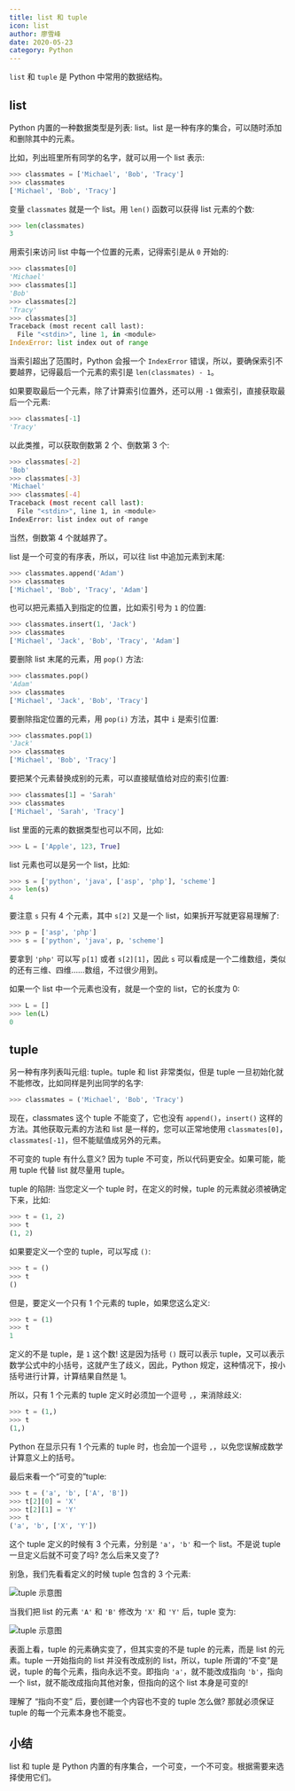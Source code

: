 ```yaml
---
title: list 和 tuple
icon: list
author: 廖雪峰
date: 2020-05-23
category: Python
---
```


`list` 和 `tuple` 是 Python 中常用的数据结构。

<!-- more -->

## list

Python 内置的一种数据类型是列表: list。list 是一种有序的集合，可以随时添加和删除其中的元素。

比如，列出班里所有同学的名字，就可以用一个 list 表示:

```py
>>> classmates = ['Michael', 'Bob', 'Tracy']
>>> classmates
['Michael', 'Bob', 'Tracy']
```

变量 `classmates` 就是一个 list。用 `len()` 函数可以获得 list 元素的个数:

```py
>>> len(classmates)
3
```

用索引来访问 list 中每一个位置的元素，记得索引是从 `0` 开始的:

```py
>>> classmates[0]
'Michael'
>>> classmates[1]
'Bob'
>>> classmates[2]
'Tracy'
>>> classmates[3]
Traceback (most recent call last):
  File "<stdin>", line 1, in <module>
IndexError: list index out of range
```

当索引超出了范围时，Python 会报一个 `IndexError` 错误，所以，要确保索引不要越界，记得最后一个元素的索引是 `len(classmates) - 1`。

如果要取最后一个元素，除了计算索引位置外，还可以用 `-1` 做索引，直接获取最后一个元素:

```py
>>> classmates[-1]
'Tracy'
```

以此类推，可以获取倒数第 2 个、倒数第 3 个:

```sh
>>> classmates[-2]
'Bob'
>>> classmates[-3]
'Michael'
>>> classmates[-4]
Traceback (most recent call last):
  File "<stdin>", line 1, in <module>
IndexError: list index out of range
```

当然，倒数第 4 个就越界了。

list 是一个可变的有序表，所以，可以往 list 中追加元素到末尾:

```py
>>> classmates.append('Adam')
>>> classmates
['Michael', 'Bob', 'Tracy', 'Adam']
```

也可以把元素插入到指定的位置，比如索引号为 `1` 的位置:

```py
>>> classmates.insert(1, 'Jack')
>>> classmates
['Michael', 'Jack', 'Bob', 'Tracy', 'Adam']
```

要删除 list 末尾的元素，用 `pop()` 方法:

```py
>>> classmates.pop()
'Adam'
>>> classmates
['Michael', 'Jack', 'Bob', 'Tracy']
```

要删除指定位置的元素，用 `pop(i)` 方法，其中 `i` 是索引位置:

```py
>>> classmates.pop(1)
'Jack'
>>> classmates
['Michael', 'Bob', 'Tracy']
```

要把某个元素替换成别的元素，可以直接赋值给对应的索引位置:

```py
>>> classmates[1] = 'Sarah'
>>> classmates
['Michael', 'Sarah', 'Tracy']
```

list 里面的元素的数据类型也可以不同，比如:

```py
>>> L = ['Apple', 123, True]
```

list 元素也可以是另一个 list，比如:

```py
>>> s = ['python', 'java', ['asp', 'php'], 'scheme']
>>> len(s)
4
```

要注意 `s` 只有 4 个元素，其中 `s[2]` 又是一个 list，如果拆开写就更容易理解了:

```py
>>> p = ['asp', 'php']
>>> s = ['python', 'java', p, 'scheme']
```

要拿到 `'php'` 可以写 `p[1]` 或者 `s[2][1]`，因此 `s` 可以看成是一个二维数组，类似的还有三维、四维……数组，不过很少用到。

如果一个 list 中一个元素也没有，就是一个空的 list，它的长度为 0:

```py
>>> L = []
>>> len(L)
0
```

## tuple

另一种有序列表叫元组: tuple。tuple 和 list 非常类似，但是 tuple 一旦初始化就不能修改，比如同样是列出同学的名字:

```py
>>> classmates = ('Michael', 'Bob', 'Tracy')
```

现在，classmates 这个 tuple 不能变了，它也没有 `append()`，`insert()` 这样的方法。其他获取元素的方法和 list 是一样的，您可以正常地使用 `classmates[0]`，`classmates[-1]`，但不能赋值成另外的元素。

不可变的 tuple 有什么意义? 因为 tuple 不可变，所以代码更安全。如果可能，能用 tuple 代替 list 就尽量用 tuple。

tuple 的陷阱: 当您定义一个 tuple 时，在定义的时候，tuple 的元素就必须被确定下来，比如:

```py
>>> t = (1, 2)
>>> t
(1, 2)
```

如果要定义一个空的 tuple，可以写成 `()`:

```py
>>> t = ()
>>> t
()
```

但是，要定义一个只有 1 个元素的 tuple，如果您这么定义:

```py
>>> t = (1)
>>> t
1
```

定义的不是 tuple，是 `1` 这个数! 这是因为括号 `()` 既可以表示 tuple，又可以表示数学公式中的小括号，这就产生了歧义，因此，Python 规定，这种情况下，按小括号进行计算，计算结果自然是 1。

所以，只有 1 个元素的 tuple 定义时必须加一个逗号 `,`，来消除歧义:

```py
>>> t = (1,)
>>> t
(1,)
```

Python 在显示只有 1 个元素的 tuple 时，也会加一个逗号 `,`，以免您误解成数学计算意义上的括号。

最后来看一个“可变的”tuple:

```py
>>> t = ('a', 'b', ['A', 'B'])
>>> t[2][0] = 'X'
>>> t[2][1] = 'Y'
>>> t
('a', 'b', ['X', 'Y'])
```

这个 tuple 定义的时候有 3 个元素，分别是 `'a'`，`'b'` 和一个 list。不是说 tuple 一旦定义后就不可变了吗? 怎么后来又变了?

别急，我们先看看定义的时候 tuple 包含的 3 个元素:

![tuple 示意图](/assets/code/language/python/tuple0.png)

当我们把 list 的元素 `'A'` 和 `'B'` 修改为 `'X'` 和 `'Y'` 后，tuple 变为:

![tuple 示意图](/assets/code/language/python/tuple1.png)

表面上看，tuple 的元素确实变了，但其实变的不是 tuple 的元素，而是 list 的元素。tuple 一开始指向的 list 并没有改成别的 list，所以，tuple 所谓的“不变”是说，tuple 的每个元素，指向永远不变。即指向 `'a'`，就不能改成指向 `'b'`，指向一个 list，就不能改成指向其他对象，但指向的这个 list 本身是可变的!

理解了 “指向不变” 后，要创建一个内容也不变的 tuple 怎么做? 那就必须保证 tuple 的每一个元素本身也不能变。

## 小结

list 和 tuple 是 Python 内置的有序集合，一个可变，一个不可变。根据需要来选择使用它们。
